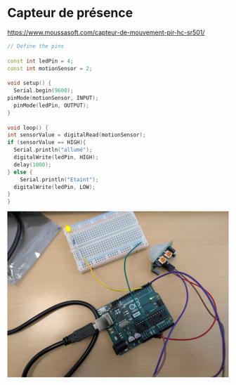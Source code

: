 
# Capteur de présence


https://www.moussasoft.com/capteur-de-mouvement-pir-hc-sr501/

```c++
// Define the pins

const int ledPin = 4;
const int motionSensor = 2;

void setup() {
  Serial.begin(9600);
pinMode(motionSensor, INPUT);
  pinMode(ledPin, OUTPUT);
}

void loop() {
int sensorValue = digitalRead(motionSensor);
if (sensorValue == HIGH){
  Serial.println("allumé");
  digitalWrite(ledPin, HIGH);
  delay(1000);
} else {
    Serial.println("Etaint");
  digitalWrite(ledPin, LOW);
}
}
```
![Description de l'image](/docs/assets/motion.jpg) 